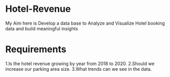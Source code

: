 # Hotel-Revenue
My Aim here is Develop a data base to Analyze and Visualize Hotel booking data and build meaningful insights

# Requirements
1.Is the hotel revenue growing by year from 2018 to 2020.
2.Should we increase our parking area size.
3.What trends can we see in the data.


